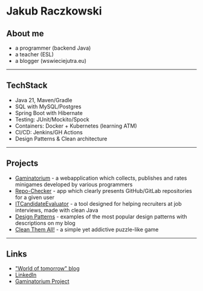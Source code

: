 Jakub Raczkowski
=

## About me

* a programmer (backend Java)
* a teacher (ESL)
* a blogger (wswieciejutra.eu)

---

## TechStack

* Java 21, Maven/Gradle
* SQL with MySQL/Postgres
* Spring Boot with Hibernate
* Testing: JUnit/Mockito/Spock
* Containers: Docker + Kubernetes (learning ATM)
* CI/CD: Jenkins/GH Actions
* Design Patterns & Clean architecture

---

## Projects

* [Gaminatorium](https://github.com/keeeper85/Gaminatorium) - a webapplication which collects, publishes and rates minigames developed by various programmers
* [Repo-Checker](https://github.com/keeeper85/RepoChecker) - app which clearly presents GitHub/GitLab repositories for a given user
* [ITCandidateEvaluator](https://github.com/keeeper85/ITCandidateEvaluator) - a tool designed for helping recruiters at job interviews, made with clean Java 
* [Design Patterns](https://github.com/keeeper85/DesignPatterns) - examples of the most popular design patterns with descriptions on my blog
* [Clean Them All!](https://github.com/keeeper85/CTA-Maven) - a simple yet addictive puzzle-like game

---

## Links

* ["World of tomorrow" blog](https://wswieciejutra.eu/)   
* [LinkedIn](https://www.linkedin.com/in/jakub-raczkowski-81401b231/)
* [Gaminatorium Project](https://gaminatorium.eu)

